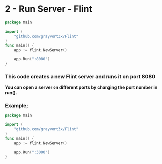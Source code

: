# 2 - Run Server - Flint

```go
package main  
  
import (  
    "github.com/grayvort3x/Flint"  
)  
func main() {  
    app := flint.NewServer()  
  
    app.Run(":8080")  
}
```

### This code creates a new Flint server and runs it on port 8080

**You can open a server on different ports by changing the port number in run().**

### Example;

```go
package main 

import (  
    "github.com/grayvort3x/Flint"  
)  
func main() {  
    app := flint.NewServer()  
  
    app.Run(":3000")  
}
```